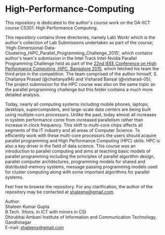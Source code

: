 # High-Performance-Computing
This repository is dedicated to the author's course work on the DA-IICT course CS301: High Performance Computing. 

This repository contains three directories, namely Lab\ Work/ which is the author's collection of Lab Submissions undertaken as part of the course; 'High-Dimensional-Data-Clustering_HiPC_Parallel_Programming_Challenge_2015', which contains author's team's submission in the Intel Track Intel-Nvidia Parallel Programming Challenge held as part of the <a href="http://www.hipc.org/hipc2015/about.php">22nd IEEE Conference on High Performance Computing, HiPC, Bangalore 2015</a>, which fetched his team the third prize in the competition. The team comprised of the author himself, S. Chaitanya Prasad (@chaitanya94) and Visharad Bansal (@visharad-05); The project submission for the HPC course was also on the same topic as the parallel programming challenge but this folder contains a much more detailed analysis.

Today, nearly all computing systems including mobile phones, laptops, desktops, supercomputers, and large-scale data centers are being built using multiple-cors processors. Unlike the past, today almost all increases in system performance come from increased parallelism rather than increase in clock frequency.  This shift to multi-core chips affects all segments of the IT industry and all areas of Computer Science. To efficiently work with these multi-core processors the users should acquire parallel programming and High Performance Computing (HPC) skills. HPC is also a key driver in the field of data science. This course was an introduction to parallel computing and aims at teaching basic models of parallel programming including the principles of parallel algorithm design, parallel computer architectures, programming models for shared and distributed-memory systems, message passing programming models used for cluster computing along with some important algorithms for parallel systems.

Feel free to browse the repository. For any clarification, the author of the repository may be contacted at shaleenx@gmail.com.

Author:<br>
Shaleen Kumar Gupta<br>
B.Tech. (Hons. in ICT with minors in CS) <br>
Dhirubhai Ambani Institute of Information and Communication Technology, Gandhinagar <br>
E-mail: shaleenx@gmail.com
